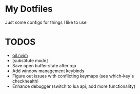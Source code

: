 # My Dotfiles
Just some configs for things I like to use


# TODOS
- [oil.nvim](https://github.com/stevearc/oil.nvim)
- [substitute mode]
- Save open buffer state after :qa
- Add window management keybinds
- Figure out issues with conflicting keymaps (see which-key's checkhealth)
- Enhance debugger (switch to lua api, add more functionality)
